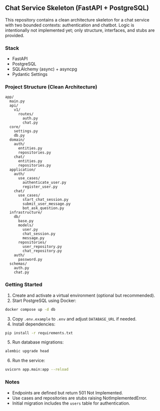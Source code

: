 ## Chat Service Skeleton (FastAPI + PostgreSQL)

This repository contains a clean architecture skeleton for a chat service with two bounded contexts: authentication and chatbot. Logic is intentionally not implemented yet; only structure, interfaces, and stubs are provided.

### Stack
- FastAPI
- PostgreSQL
- SQLAlchemy (async) + asyncpg
- Pydantic Settings

### Project Structure (Clean Architecture)
```
app/
  main.py
  api/
    v1/
      routes/
        auth.py
        chat.py
  core/
    settings.py
    db.py
  domain/
    auth/
      entities.py
      repositories.py
    chat/
      entities.py
      repositories.py
  application/
    auth/
      use_cases/
        authenticate_user.py
        register_user.py
    chat/
      use_cases/
        start_chat_session.py
        submit_user_message.py
        bot_ask_question.py
  infrastructure/
    db/
      base.py
      models/
        user.py
        chat_session.py
        message.py
      repositories/
        user_repository.py
        chat_repository.py
    auth/
      password.py
  schemas/
    auth.py
    chat.py
```

### Getting Started
1. Create and activate a virtual environment (optional but recommended).
2. Start PostgreSQL using Docker:
```bash
docker compose up -d db
```
3. Copy `.env.example` to `.env` and adjust `DATABASE_URL` if needed.
4. Install dependencies:
```bash
pip install -r requirements.txt
```
5. Run database migrations:
```bash
alembic upgrade head
```
6. Run the service:
```bash
uvicorn app.main:app --reload
```

### Notes
- Endpoints are defined but return 501 Not Implemented.
- Use cases and repositories are stubs raising NotImplementedError.
- Initial migration includes the `users` table for authentication.



